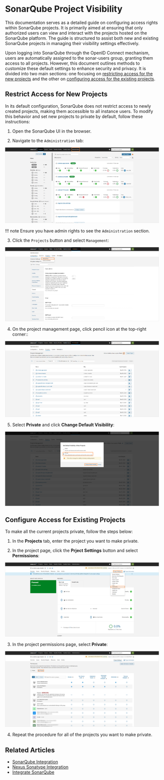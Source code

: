 # SonarQube Project Visibility

This documentation serves as a detailed guide on configuring access rights within SonarQube projects. It is primarily aimed at ensuring that only authorized users can view and interact with the projects hosted on the SonarQube platform. The guide is structured to assist both new and existing SonarQube projects in managing their visibility settings effectively.

Upon logging into SonarQube through the OpenID Connect mechanism, users are automatically assigned to the sonar-users group, granting them access to all projects. However, this document outlines methods to customize these default settings to enhance security and privacy. It is divided into two main sections: one focusing on [restricting access for the new projects](#restrict-access-for-the-new-projects) and the other on [configuring access for the existing projects](#configure-access-for-existing-projects).

## Restrict Access for New Projects

In its default configuration, SonarQube does not restrict access to newly created projects, making them accessible to all instance users. To modify this behavior and set new projects to private by default, follow these instructions:

1. Open the SonarQube UI in the browser.

2. Navigate to the `Administration` tab:

  ![Nexus user settings](../assets/operator-guide/sonar_administration.png "Nexus user settings")

  !!! note
      Ensure you have admin rights to see the `Administration` section.

3. Click the `Projects` button and select `Management`:

  ![Nexus user settings](../assets/operator-guide/sonar_projects_management.png "Nexus user settings")

4. On the project management page, click pencil icon at the top-right corner::

  ![Nexus user settings](../assets/operator-guide/sonar_pencil.png "Nexus user settings")

5. Select **Private** and click **Change Default Visibility**:

  ![Nexus user settings](../assets/operator-guide/sonar_private_visibility.png "Nexus user settings")

## Configure Access for Existing Projects

To make all the current projects private, follow the steps below:

1. In the **Projects** tab, enter the project you want to make private.

2. In the project page, click the **Prject Settings** button and select **Permissions**:

  ![Nexus user settings](../assets/operator-guide/sonar_project_permissions.png "Nexus user settings")

3. In the project permissions page, select **Private**:

  ![Nexus user settings](../assets/operator-guide/sonar_project_private_permissions.png "Nexus user settings")

4. Repeat the procedure for all of the projects you want to make private.

## Related Articles

* [SonarQube Integration](sonarqube.md)
* [Nexus Sonatype Integration](artifacts-management/nexus-sonatype.md)
* [Integrate SonarQube](../quick-start/integrate-sonarcloud.md)
